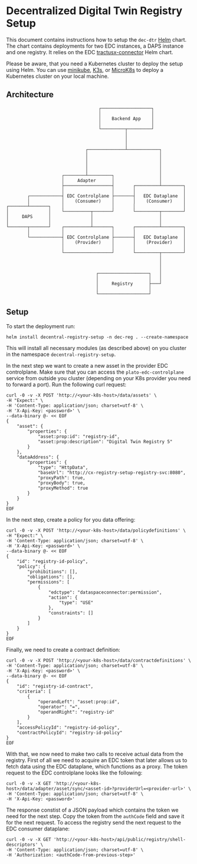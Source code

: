<!--
    Copyright (c) 2023 Robert Bosch Manufacturing Solutions GmbH
    Copyright (c) 2023 Contributors to the Eclipse Foundation

    See the NOTICE file(s) distributed with this work for additional 
    information regarding copyright ownership.
    
    This program and the accompanying materials are made available under the
    terms of the Apache License, Version 2.0 which is available at
    https://www.apache.org/licenses/LICENSE-2.0.
     
    Unless required by applicable law or agreed to in writing, software
    distributed under the License is distributed on an "AS IS" BASIS, WITHOUT
    WARRANTIES OR CONDITIONS OF ANY KIND, either express or implied. See the
    License for the specific language governing permissions and limitations
    under the License.
    
    SPDX-License-Identifier: Apache-2.0
-->

# Decentralized Digital Twin Registry Setup
This document contains instructions how to setup the `dec-dtr` [Helm](https://helm.sh/) chart.
The chart contains deployments for two EDC instances, a DAPS instance and one registry. It relies on the EDC [tractusx-connector](https://github.com/catenax-ng/product-edc/tree/develop/charts/tractusx-connector) Helm chart.

Please be aware, that you need a Kubernetes cluster to deploy the setup using Helm. You can use [minikube](https://minikube.sigs.k8s.io/docs/start/), [K3s](https://k3s.io/), or [MicroK8s](https://microk8s.io/) to deploy a Kubernetes cluster on your local machine.

## Architecture

```
                                   ┌───────────────────┐
                                   │                   │
                                   │    Backend App    │
                                   │                   │
                                   └─────────┬─────────┘
                                             │
                                             │
                                             │
                              ┌──────────────┴────────────┐
                              │                           │
                              │                           │
                              │                           │
                              │                           │
                     ┌────────┴─────────┐                 │
                     │     Adapter      │                 │
                     ├──────────────────┤       ┌─────────┴────────┐
                     │                  │       │                  │
        ┌────────────┤ EDC Controlplane ├───────┤   EDC Dataplane  │
        │            │    (Consumer)    │       │    (Consumer)    │
┌───────┴───────┐    │                  │       │                  │
│               │    └──────────┬───────┘       └─────────┬────────┘
│     DAPS      │               │                         │
│               │               │                         │
└───────┬───────┘    ┌──────────┴───────┐       ┌─────────┴────────┐
        │            │                  │       │                  │
        └────────────┤ EDC Controlplane ├───────┤   EDC Dataplane  │
                     │    (Provider)    │       │    (Provider)    │
                     │                  │       │                  │
                     └──────────────────┘       └─────────┬────────┘
                                                          │
                                                          │
                                                          │
                                  ┌───────────────────┐   │
                                  │                   │   │
                                  │     Registry      ├───┘
                                  │                   │
                                  └───────────────────┘
```

## Setup
To start the deployment run:
```
helm install decentral-registry-setup -n dec-reg . --create-namespace
```

This will install all necessary modules (as described above) on you cluster in the namespace `decentral-registry-setup`.

In the next step we want to create a new asset in the provider EDC controlplane. Make sure that you can access the `plato-edc-controlplane` service from outside you cluster (depending on your K8s provider you need to forward a port). Run the following curl request:
```
curl -0 -v -X POST 'http://<your-k8s-host>/data/assets' \
-H "Expect:" \
-H 'Content-Type: application/json; charset=utf-8' \
-H 'X-Api-Key: <password>' \
--data-binary @- << EOF
{
    "asset": {
        "properties": {
            "asset:prop:id": "registry-id",
            "asset:prop:description": "Digital Twin Registry 5"
        }
    },
    "dataAddress": {
        "properties": {
            "type": "HttpData",
            "baseUrl": "http://cx-registry-setup-registry-svc:8080",
            "proxyPath": true,
            "proxyBody": true,
            "proxyMethod": true
        }
    }
}
EOF
```

In the next step, create a policy for you data offering:
```
curl -0 -v -X POST 'http://<your-k8s-host>/data/policydefinitions' \
-H "Expect:" \
-H 'Content-Type: application/json; charset=utf-8' \
-H 'X-Api-Key: <password>' \
--data-binary @- << EOF
{
    "id": "registry-id-policy",
    "policy": {
        "prohibitions": [],
        "obligations": [],
        "permissions": [
            {
                "edctype": "dataspaceconnector:permission",
                "action": {
                    "type": "USE"
                },
                "constraints": []
            }
        ]
    }
}
EOF
```

Finally, we need to create a contract definition:
```
curl -0 -v -X POST 'http://<your-k8s-host>/data/contractdefinitions' \
-H 'Content-Type: application/json; charset=utf-8' \
-H 'X-Api-Key: <password>' \
--data-binary @- << EOF
{
    "id": "registry-id-contract",
    "criteria": [
        {
            "operandLeft": "asset:prop:id",
            "operator": "=",
            "operandRight": "registry-id"
        }
    ],
    "accessPolicyId": "registry-id-policy",
    "contractPolicyId": "registry-id-policy"
}
EOF
```

With that, we now need to make two calls to receive actual data from the registry. First of all we need to acquire an EDC token that later allows us to fetch data using the EDC dataplane, which functions as a proxy.
The token request to the EDC controlplane looks like the following:
```
curl -0 -v -X GET 'http://<your-k8s-host>/data/adapter/asset/sync/<asset-id>?providerUrl=<provider-url>' \
-H 'Content-Type: application/json; charset=utf-8' \
-H 'X-Api-Key: <password>'
```

The response constist of a JSON payload which contains the token we need for the next step. Copy the token from the `authCode` field and save it for the next request.
To access the registry send the next request to the EDC consumer dataplane:
```
curl -0 -v -X GET 'http://<your-k8s-host>/api/public/registry/shell-descriptors' \
-H 'Content-Type: application/json; charset=utf-8' \
-H 'Authorization: <authCode-from-previous-step>'
```
